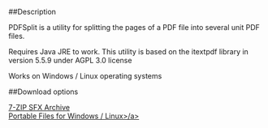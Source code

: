 ##Description

PDFSplit is a utility for splitting the pages of a PDF file into several unit PDF files.

Requires Java JRE to work. This utility is based on the itextpdf library in version 5.5.9 under AGPL 3.0 license

Works on Windows / Linux operating systems

##Download options

<a href="https://github.com/Bossclem07/PDF_Split/releases/download/1.0/PDFSplit.exe">7-ZIP SFX Archive</a></br>
<a href="https://github.com/Bossclem07/PDF_Split/releases/download/1.0/PDF-Split.zip">Portable Files for Windows / Linux>/a>

